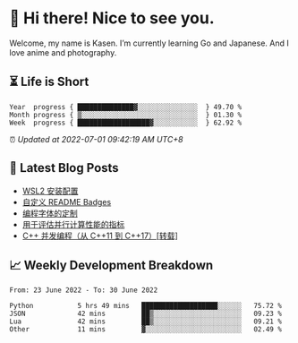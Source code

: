 <h1>👋 Hi there! Nice to see you.</h1>

Welcome, my name is Kasen. I’m currently learning Go and Japanese. And I love anime and photography.


## ⏳ Life is Short

<!-- Start of Time Progress Bar -->
``` text
Year  progress { ██████████████▓░░░░░░░░░░░░░░░  } 49.70 %
Month progress { ▒░░░░░░░░░░░░░░░░░░░░░░░░░░░░░  } 01.30 %
Week  progress { ██████████████████▓░░░░░░░░░░░  } 62.92 %
```

⏰ *Updated at 2022-07-01 09:42:19 AM UTC+8*

<!-- End of Time Progress Bar -->

## 📝 Latest Blog Posts

<!-- BLOG-POST-LIST:START -->
- [WSL2 安装配置](https://blog.imkasen.com/wsl2-config.html)
- [自定义 README Badges](https://blog.imkasen.com/custom-readme-badges.html)
- [编程字体的定制](https://blog.imkasen.com/coding-fonts-configuration.html)
- [用于评估并行计算性能的指标](https://blog.imkasen.com/parallel-performance-metrics.html)
- [C++ 并发编程（从 C++11 到 C++17）[转载]](https://blog.imkasen.com/cpp-concurrency.html)
<!-- BLOG-POST-LIST:END -->

## 📈 Weekly Development Breakdown

<!--START_SECTION:waka-->

```text
From: 23 June 2022 - To: 30 June 2022

Python           5 hrs 49 mins   ███████████████████░░░░░░   75.72 %
JSON             42 mins         ██▒░░░░░░░░░░░░░░░░░░░░░░   09.23 %
Lua              42 mins         ██▒░░░░░░░░░░░░░░░░░░░░░░   09.21 %
Other            11 mins         ▓░░░░░░░░░░░░░░░░░░░░░░░░   02.49 %
```

<!--END_SECTION:waka-->
